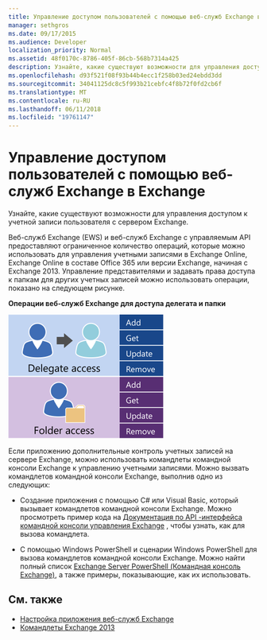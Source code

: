 ```yaml
---
title: Управление доступом пользователей с помощью веб-служб Exchange в Exchange
manager: sethgros
ms.date: 09/17/2015
ms.audience: Developer
localization_priority: Normal
ms.assetid: 48f0170c-8786-405f-86cb-568b7314a425
description: Узнайте, какие существуют возможности для управления доступом к учетной записи пользователя с сервером Exchange.
ms.openlocfilehash: d93f521f08f93b44b4ecc1f258b03ed24ebdd3dd
ms.sourcegitcommit: 34041125dc8c5f993b21cebfc4f8b72f0fd2cb6f
ms.translationtype: MT
ms.contentlocale: ru-RU
ms.lasthandoff: 06/11/2018
ms.locfileid: "19761147"
---
```

# <a name="managing-user-access-by-using-ews-in-exchange"></a>Управление доступом пользователей с помощью веб-служб Exchange в Exchange

Узнайте, какие существуют возможности для управления доступом к учетной записи пользователя с сервером Exchange.
  
Веб-служб Exchange (EWS) и веб-служб Exchange с управляемым API предоставляют ограниченное количество операций, которые можно использовать для управления учетными записями в Exchange Online, Exchange Online в составе Office 365 или версии Exchange, начиная с Exchange 2013. Управление представителями и задавать права доступа к папкам для других учетных записей можно использовать операции, показано на следующем рисунке. 
  
**Операции веб-служб Exchange для доступа делегата и папки**

![Параметры управления пользователями EWS.](media/Exchange_ManagingUserAccess_1.png)
  
Если приложению дополнительные контроль учетных записей на сервере Exchange, можно использовать командлеты командной консоли Exchange к управлению учетными записями. Можно вызвать командлетов командной консоли Exchange, выполнив одно из следующих:
  
- Создание приложения с помощью C# или Visual Basic, который вызывает командлетов командной консоли Exchange. Можно просмотреть пример кода на [Документация по API -интерфейса командной консоли управления Exchange](../management/exchange-management-shell.md) , чтобы узнать, как для вызова командлета. 
    
- С помощью Windows PowerShell и сценарии Windows PowerShell для вызова командлетов командной консоли Exchange. Можно найти полный список [Exchange Server PowerShell (Командная консоль Exchange)](https://docs.microsoft.com/en-us/powershell/exchange/exchange-server/exchange-management-shell?view=exchange-ps), а также примеры, показывающие, как их использовать. 
    
## <a name="see-also"></a>См. также

- [Настройка приложения веб-служб Exchange](setting-up-your-ews-application.md)   
- [Командлеты Exchange 2013](https://docs.microsoft.com/en-us/powershell/exchange/?view=exchange-ps)  
    


